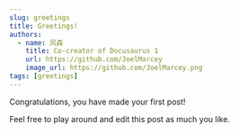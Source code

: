 ```yaml
---
slug: greetings
title: Greetings!
authors:
  - name: 风森
    title: Co-creator of Docusaurus 1
    url: https://github.com/JoelMarcey
    image_url: https://github.com/JoelMarcey.png
tags: [greetings]
---
```


Congratulations, you have made your first post!

Feel free to play around and edit this post as much you like.